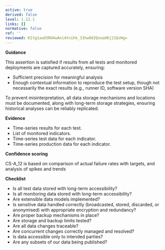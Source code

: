 ```yaml
---
active: true
derived: false
level: 1.12.1
links: []
normative: false
ref: ''
reviewed: KItg1aaO5RO4wAni4tnihk_31hw0d2QxoaUKj21QvHg=
---
```


**Guidance**

This assertion is satisfied if results from all tests and monitored deployments are captured accurately, ensuring:

- Sufficient precision for meaningful analysis
- Enough contextual information to reproduce the test setup, though not necessarily the exact results (e.g., runner ID, software version SHA)

To prevent misinterpretation, all data storage mechanisms and locations must be documented, along with long-term storage strategies, ensuring historical analyses can be reliably replicated.

**Evidence**

- Time-series results for each test.
- List of monitored indicators.
- Time-series test data for each indicator.
- Time-series production data for each indicator.

**Confidence scoring**

CS-A_12 is based on comparison of actual failure rates with targets, and
analysis of spikes and trends

**Checklist**

- Is all test data stored with long-term accessibility?
- Is all monitoring data stored with long-term accessibility?
- Are extensible data models implemented?
- Is sensitive data handled correctly (broadcasted, stored, discarded, or anonymised) with appropriate encryption and redundancy?
- Are proper backup mechanisms in place?
- Are storage and backup limits tested?
- Are all data changes traceable?
- Are concurrent changes correctly managed and resolved?
- Is data accessible only to intended parties?
- Are any subsets of our data being published?

